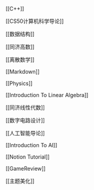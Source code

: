 [[C++]]

[[CS50计算机科学导论]]

[[数据结构]]

[[同济高数]]

[[离散数学]]

[[Markdown]]

[[Physics]]

[[Introduction To Linear Algebra]]

[[同济线性代数]]

[[数字电路设计]]

[[人工智能导论]]

[[Introduction To AI]]

[[Notion Tutorial]]

[[GameReview]]

[[主题美化]]
